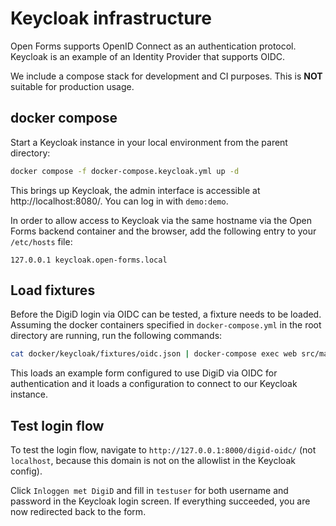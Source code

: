# Keycloak infrastructure

Open Forms supports OpenID Connect as an authentication protocol. Keycloak is
an example of an Identity Provider that supports OIDC.

We include a compose stack for development and CI purposes. This is **NOT** suitable
for production usage.

## docker compose

Start a Keycloak instance in your local environment from the parent directory:

```bash
docker compose -f docker-compose.keycloak.yml up -d
```

This brings up Keycloak, the admin interface is accessible at http://localhost:8080/.
You can log in with `demo:demo`.

In order to allow access to Keycloak via the same hostname via the Open Forms backend
container and the browser, add the following entry to your `/etc/hosts` file:

```
127.0.0.1 keycloak.open-forms.local
```


## Load fixtures

Before the DigiD login via OIDC can be tested, a fixture needs to be loaded.
Assuming the docker containers specified in `docker-compose.yml` in the root directory
are running, run the following commands:

```bash
cat docker/keycloak/fixtures/oidc.json | docker-compose exec web src/manage.py loaddata --format=json -
```

This loads an example form configured to use DigiD via OIDC for authentication and
it loads a configuration to connect to our Keycloak instance.

## Test login flow

To test the login flow, navigate to `http://127.0.0.1:8000/digid-oidc/`
(not `localhost`, because this domain is not on the allowlist in the Keycloak config).

Click `Inloggen met DigiD` and fill in `testuser` for both username and password
in the Keycloak login screen. If everything succeeded, you are now redirected back to the form.
